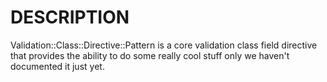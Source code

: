 # DESCRIPTION

Validation::Class::Directive::Pattern is a core validation class field directive
that provides the ability to do some really cool stuff only we haven't
documented it just yet.
